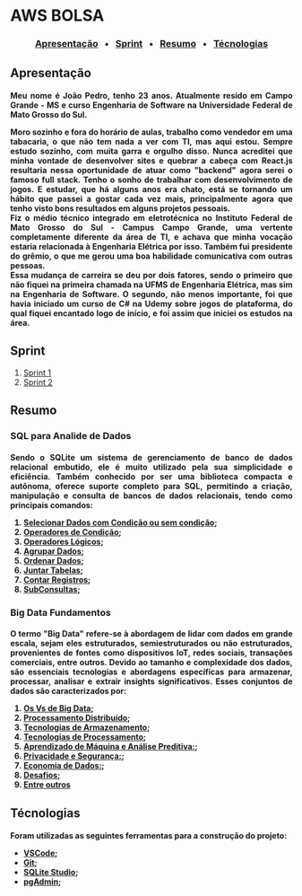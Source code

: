 
# AWS BOLSA

<h3 align = "center"> 
    <a href="#apresentação"> Apresentação</a> &nbsp; &bull; &nbsp;
    <a href="#sprint"> Sprint</a> &nbsp; &bull; &nbsp;
    <a href="#resumo"> Resumo</a> &nbsp; &bull; &nbsp;
    <a href="#técnologias"> Técnologias</a> 
</h3>


## Apresentação

<h4 align ="justify"> Meu nome é João Pedro, tenho 23 anos. Atualmente resido em Campo Grande - MS e curso Engenharia de Software na Universidade Federal de Mato Grosso do Sul.

Moro sozinho e fora do horário de aulas, trabalho como vendedor em uma tabacaria, o que não tem nada a ver com TI, mas aqui estou. Sempre estudo sozinho, com muita garra e orgulho disso. Nunca acreditei que minha vontade de desenvolver sites e quebrar a cabeça com React.js resultaria nessa oportunidade de atuar como "backend" agora serei o famoso full stack. Tenho o sonho de trabalhar com desenvolvimento de jogos. E estudar, que há alguns anos era chato, está se tornando um hábito que passei a gostar cada vez mais, principalmente agora que tenho visto bons resultados em alguns projetos pessoais.  
Fiz o médio técnico integrado em eletrotécnica no Instituto Federal de Mato Grosso do Sul - Campus Campo Grande, uma vertente completamente diferente da área de TI, e achava que minha vocação estaria relacionada à Engenharia Elétrica por isso. Também fui presidente do grêmio, o que me gerou uma boa habilidade comunicativa com outras pessoas.  
Essa mudança de carreira se deu por dois fatores, sendo o primeiro que não fiquei na primeira chamada na UFMS de Engenharia Elétrica, mas sim na Engenharia de Software. O segundo, não menos importante, foi que havia iniciado um curso de C# na Udemy sobre jogos de plataforma, do qual fiquei encantado logo de início, e foi assim que iniciei os estudos na área.
</h4>

## Sprint 

1. [Sprint 1](/AWS-1-10/Sprint%201/README.md)
2. [Sprint 2](/AWS-1-10/Sprint%202/README.md)

## Resumo
### SQL para Analide de Dados
<h4 align ="justify"> Sendo o SQLite um sistema de gerenciamento de banco de dados relacional embutido, ele é muito utilizado pela sua simplicidade e eficiência. Também conhecido por ser uma biblioteca compacta e autônoma, oferece suporte completo para SQL, permitindo a criação, manipulação e consulta de bancos de dados relacionais, tendo como principais comandos:

1. [Selecionar Dados com Condição ou sem condição](https://www.sqlite.org/lang_select.html#:~:text=Search-,SELECT,-%E2%96%BA%20Table%20Of);
2. [Operadores de Condição](https://www.w3big.com/pt/sqlite/sqlite-operators.html#gsc.tab=0:~:text=SQLite%20Python-,operador%20de%20SQLite,-Anterior%3A%20Declara%C3%A7%C3%A3o%20de);
3. [Operadores Lógicos](https://www.w3big.com/pt/sqlite/sqlite-and-or-clauses.html#gsc.tab=0:~:text=SQLite%20e%20/%20ou%20operador);
4. [Agrupar Dados](https://www.w3big.com/pt/sqlite/sqlite-group-by.html#gsc.tab=0:~:text=SQLite%20Python-,SQLite%20Group%20By,-Anterior%3A%20SQLite%20Ordem);
5. [Ordenar Dados](https://www.w3big.com/pt/sqlite/sqlite-order-by.html#gsc.tab=0:~:text=SQLite%20Python-,SQLite%20Ordem%20Por,-cl%C3%A1usula%20de%20limite);
6. [Juntar Tabelas](https://www.w3big.com/pt/sqlite/sqlite-joins.html#gsc.tab=0:~:text=SQLite%20Python-,SQLite%20junta,-Anterior%3A%20restri%C3%A7%C3%A3o%20SQLite);
7. [Contar Registros](https://www.alura.com.br/artigos/select-count-count1-e-countnome-a-batalha-dos-counts-de-sql#:~:text=O-,select%20count,-verifica%20o%20n%C3%BAmero);
8. [SubConsultas](https://www.w3big.com/pt/sqlite/sqlite-subquery.html#gsc.tab=0:~:text=SQLite%20Python-,SQLite%20subconsulta,-Anterior%3A%20opera%C3%A7%C3%A3o%20SQLite);
</h4>

### Big Data Fundamentos
<h4 align ="justify"> O termo "Big Data" refere-se à abordagem de lidar com dados em grande escala, sejam eles estruturados, semiestruturados ou não estruturados, provenientes de fontes como dispositivos IoT, redes sociais, transações comerciais, entre outros. Devido ao tamanho e complexidade dos dados, são essenciais tecnologias e abordagens específicas para armazenar, processar, analisar e extrair insights significativos. Esses conjuntos de dados são caracterizados por:

1. [Os Vs de Big Data](https://awari.com.br/os-4vs-do-big-data-entendendo-as-bases/?utm_source=blog&utm_campaign=projeto+blogutm_medium=Os%204Vs%20do%20Big%20Data:%20Entendendo%20as%20Bases#:~:text=Ci%C3%AAncia%20de%20Dados-,Os%204Vs%20do%20Big%20Data%3A%20Entendendo%20as%20Bases,-O%20artigo%20%22Big);
2. [Processamento Distribuído](https://www.sas.com/pt_br/insights/big-data/hadoop.html#:~:text=processar%20grandes%20quantidades);
3. [Tecnologias de Armazenamento](https://aws.amazon.com/pt/emr/features/spark/#:~:text=O-,Amazon%20EMR,-%C3%A9%20o%20melhor);
4. [Tecnologias de Processamento](https://aws.amazon.com/pt/serverless/#:~:text=Servi%C3%A7os%20sem%20servidor%20na%20AWS);
5. [Aprendizado de Máquina e Análise Preditiva:](https://aws.amazon.com/pt/what-is/predictive-analytics/#:~:text=com%20an%C3%A1lises%20preditivas%3F-,O%20que%20%C3%A9%20an%C3%A1lise%20preditiva,-%3F);
6. [Privacidade e Segurança:](https://aws.amazon.com/pt/security/?nc=snloc=0#:~:text=Seguran%C3%A7a%20estrat%C3%A9gica);
7. [Economia de Dados:](https://www.knowsolution.com.br/entenda-como-a-analise-de-big-data-interfere-na-economia/#:~:text=Qual%20a%20rela%C3%A7%C3%A3o%20entre%20an%C3%A1lise%20de%20Big%20Data%20e%20Economia%3F);
8. [Desafios](https://aws.amazon.com/pt/blogs/aws-brasil/jornada-para-nuvem-e-migracao-de-dados-oportunidades-e-desafios/#:~:text=Oportunidades%20e%20desafios);
9. [Entre outros](https://aws.amazon.com/pt/big-data/what-is-big-data/#:~:text=de%20big%20data-,O%20que%20%C3%A9%20big%20data%3F,-Big%20data%20pode)


</h4>


## Técnologias
<h4> Foram utilizadas as seguintes ferramentas para a construção do projeto:

- [VSCode](https://code.visualstudio.com/);
- [Git](https://git-scm.com/);
- [SQLite Studio](https://sqlitestudio.pl/);
- [pgAdmin](https://www.pgadmin.org/);
</h4>
